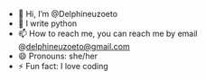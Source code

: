 - 👋 Hi, I’m @Delphineuzoeto
- 👀 I write python
- 📫 How to reach me, you can reach me by email @delphineuzoeto@gmail.com
- 😄 Pronouns: she/her
- ⚡ Fun fact: I love coding

<!---
Delphineuzoeto/Delphineuzoeto is a ✨ special ✨ repository because its `README.md` (this file) appears on your GitHub profile.
You can click the Preview link to take a look at your changes.
--->
